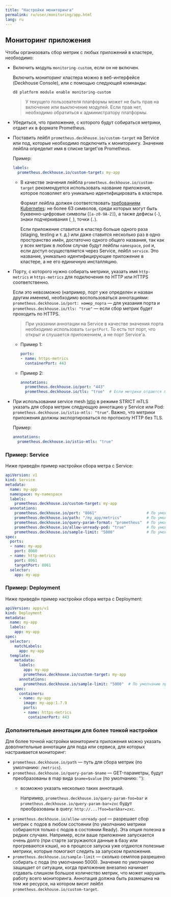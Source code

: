```yaml
---
title: "Настройки мониторинга"
permalink: ru/user/monitoring/app.html
lang: ru
---
```


## Мониторинг приложения

Чтобы организовать сбор метрик с любых приложений в кластере, необходимо:

- Включить модуль `monitoring-custom`, если он не включен.

  Включить мониторинг кластера можно в веб-интерфейсе (Deckhouse Console), или с помощью следующей комнанды:

  ```shell
  d8 platform module enable monitoring-custom
  ```
  
  > У текущего пользователя платформы может не быть прав на включение или выключение модулей. Если прав нет, необходимо обратиться к администратору платформы.

- Убедиться, что приложение, с которого будут собираться метрики, отдает их в формате Prometheus.

- Поставить лейбл `prometheus.deckhouse.io/custom-target` на Service или под, которые необходимо подключить к мониторингу. Значение лейбла определит имя в списке target'ов Prometheus.
  
  Пример:
  ```yaml
  labels:
    prometheus.deckhouse.io/custom-target: my-app
  ```
  - В качестве значения лейбла `prometheus.deckhouse.io/custom-target` рекомендуется использовать название приложения, которое позволяет его уникально идентифицировать в кластере.
    
    Формат лейбла должен соответствовать [требованиям Kubernetes](https://kubernetes.io/ru/docs/concepts/overview/working-with-objects/labels/): не более 63 символов, среди которых могут быть буквенно-цифровые символы (`[a-z0-9A-Z]`), а также дефисы (`-`), знаки подчеркивания (`_`), точки (`.`).

    Если приложение ставится в кластер больше одного раза (staging, testing и т. д.) или даже ставится несколько раз в одно пространство имён, достаточно одного общего названия, так как у всех метрик в любом случае будут лейблы `namespace`, `pod` и, если доступ осуществляется через Service, лейбл `service`. Это название, уникально идентифицирующее приложение в кластере, а не его единичную инсталляцию.
- Порту, с которого нужно собирать метрики, указать имя `http-metrics` и `https-metrics` для подключения по HTTP или HTTPS соответственно.

  Если это невозможно (например, порт уже определен и назван другим именем), необходимо воспользоваться аннотациями: `prometheus.deckhouse.io/port: номер_порта` — для указания порта и `prometheus.deckhouse.io/tls: "true"` — если сбор метрик будет проходить по HTTPS.

  > При указании аннотации на Service в качестве значения порта необходимо использовать `targetPort`. То есть тот порт, что открыт и слушается приложением, а не порт Service'а.

  - Пример 1:

    ```yaml
    ports:
    - name: https-metrics
      containerPort: 443
    ```

  - Пример 2:

    ```yaml
    annotations:
      prometheus.deckhouse.io/port: "443"
      prometheus.deckhouse.io/tls: "true"  # Если метрики отдаются по HTTP, эту аннотацию указывать не нужно.
    ```

- При использовании service mesh [Istio](../istio/) в режиме STRICT mTLS указать для сбора метрик следующую аннотацию у Service или Pod: `prometheus.deckhouse.io/istio-mtls: "true"`. Важно, что метрики приложения должны экспортироваться по протоколу HTTP без TLS.

  Пример:
  ```yaml
  annotations:
    prometheus.deckhouse.io/istio-mtls: "true"
  ```

### Пример: Service

Ниже приведён пример настройки сбора метра с Service:

```yaml
apiVersion: v1
kind: Service
metadata:
  name: my-app
  namespace: my-namespace
  labels:
    prometheus.deckhouse.io/custom-target: my-app
  annotations:
    prometheus.deckhouse.io/port: "8061"                      # По умолчанию будет использоваться порт сервиса с именем http-metrics или https-metrics.
    prometheus.deckhouse.io/path: "/my_app/metrics"           # По умолчанию /metrics.
    prometheus.deckhouse.io/query-param-format: "prometheus"  # По умолчанию ''.
    prometheus.deckhouse.io/allow-unready-pod: "true"         # По умолчанию поды НЕ в Ready игнорируются.
    prometheus.deckhouse.io/sample-limit: "5000"              # По умолчанию принимается не больше 5000 метрик от одного пода.
spec:
  ports:
  - name: my-app
    port: 8060
  - name: http-metrics
    port: 8061
    targetPort: 8061
  selector:
    app: my-app
```

### Пример: Deployment

Ниже приведён пример настройки сбора метра с Deployment:

```yaml
apiVersion: apps/v1
kind: Deployment
metadata:
  name: my-app
  labels:
    app: my-app
spec:
  selector:
    matchLabels:
      app: my-app
  template:
    metadata:
      labels:
        app: my-app
        prometheus.deckhouse.io/custom-target: my-app
      annotations:
        prometheus.deckhouse.io/sample-limit: "5000"  # По умолчанию принимается не больше 5000 метрик от одного пода.
    spec:
      containers:
      - name: my-app
        image: my-app:1.7.9
        ports:
        - name: https-metrics
          containerPort: 443
```

### Дополнительные аннотации для более тонкой настройки

Для более точной настройки мониторинга приложения можно указать доволнительные аннотации для пода или сервиса, для которых настраивается мониторинг:

* `prometheus.deckhouse.io/path` — путь для сбора метрик (по умолчанию: `/metrics`).
* `prometheus.deckhouse.io/query-param-$name` — GET-параметры, будут преобразованы в map вида `$name=$value` (по умолчанию: ''):
  - возможно указать несколько таких аннотаций.

    Например, `prometheus.deckhouse.io/query-param-foo=bar` и `prometheus.deckhouse.io/query-param-bar=zxc` будут преобразованы в query: `http://...?foo=bar&bar=zxc`.
* `prometheus.deckhouse.io/allow-unready-pod` — разрешает сбор метрик с подов в любом состоянии (по умолчанию метрики собираются только с подов в состоянии Ready). Эта опция полезна в редких случаях. Например, если ваше приложение запускается очень долго (при старте загружаются данные в базу или прогреваются кэши), но в процессе запуска уже отдаются полезные метрики, которые помогают следить за запуском приложения.
* `prometheus.deckhouse.io/sample-limit` — сколько семплов разрешено собирать с пода (по умолчанию 5000). Значение по умолчанию защищает от ситуации, когда приложение внезапно начинает отдавать слишком большое количество метрик, что может нарушить работу всего мониторинга. Аннотация должна быть размещена на том же ресурсе, на котором висит лейбл  `prometheus.deckhouse.io/custom-target`.
